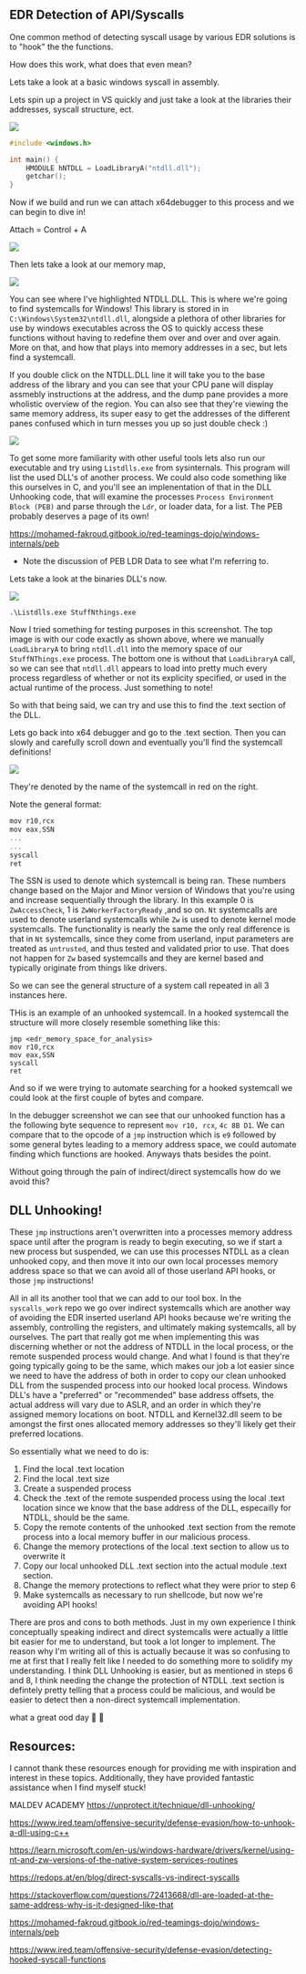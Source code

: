 ## EDR Detection of API/Syscalls

One common method of detecting syscall usage by various EDR solutions is to "hook" the the functions.  

How does this work, what does that even mean?

Lets take a look at a basic windows syscall in assembly.


Lets spin up a project in VS quickly and just take a look at the libraries their addresses, syscall structure, ect.

![](attachments/Pasted%20image%2020240615213133.png)

```c
#include <windows.h>

int main() {
	HMODULE hNTDLL = LoadLibraryA("ntdll.dll");
	getchar();
}
```

Now if we build and run we can attach x64debugger to this process and we can begin to dive in!

Attach = Control + A

![](attachments/Pasted%20image%2020240615200831.png)



Then lets take a look at our memory map,

![](attachments/Pasted%20image%2020240615200911.png)

You can see where I've highlighted NTDLL.DLL.  This is where we're going to find systemcalls for Windows!  This library is stored in in `C:\Windows\System32\ntdll.dll`, alongside a plethora of other libraries for use by windows executables across the OS to quickly access these functions without having to redefine them over and over and over again.  More on that, and how that plays into memory addresses in a sec, but lets find a systemcall.

If you double click on the NTDLL.DLL line it will take you to the base address of the library and you can see that your CPU pane will display assmebly instructions at the address, and the dump pane provides a more wholistic overview of the region.  You can also see that they're viewing the same memory address, its super easy to get the addresses of the different panes confused which in turn messes you up so just double check :)

![](attachments/Pasted%20image%2020240615201226.png)


To get some more familiarity with other useful tools lets also run our executable and try using `Listdlls.exe` from sysinternals.  This program will list the used DLL's of another process.  We could also code something like this ourselves in C, and you'll see an implenentation of that in the DLL Unhooking code, that will examine the processes `Process Environment Block (PEB)` and parse through the `Ldr`, or loader data, for a list.  The PEB probably deserves a page of its own!

https://mohamed-fakroud.gitbook.io/red-teamings-dojo/windows-internals/peb
- Note the discussion of PEB LDR Data to see what I'm referring to.

Lets take a look at the binaries DLL's now.

![](attachments/Pasted%20image%2020240615213602.png)

```pwsh
.\Listdlls.exe StuffNthings.exe
```

Now I tried something for testing purposes in this screenshot.  The top image is with our code exactly as shown above, where we manually `LoadLibraryA` to bring `ntdll.dll` into the memory space of our `StuffNThings.exe` process.  The bottom one is without that `LoadLibraryA` call, so we can see that `ntdll.dll` appears to load into pretty much every process regardless of whether or not its explicity specified, or used in the actual runtime of the process.  Just something to note!

So with that being said, we can try and use this to find the .text section of the DLL.

Lets go back into x64 debugger and go to the .text section.  Then you can slowly and carefully scroll down and eventually you'll find the systemcall definitions!

![](attachments/Pasted%20image%2020240616001510.png)

They're denoted by the name of the systemcall in red on the right.

Note the general format:

```c
mov r10,rcx
mov eax,SSN
...
...
syscall
ret
```
The SSN is used to denote which systemcall is being ran.  These numbers change based on the Major and Minor version of Windows that you're using and increase sequentially through the library.  In this example 0 is `ZwAccessCheck`, 1 is `ZwWorkerFactoryReady` ,and so on.  `Nt` systemcalls are used to denote userland systemcalls while `Zw` is used to denote kernel mode systemcalls.  The functionality is nearly the same the only real difference is that in `Nt` systemcalls, since they come from userland, input parameters are treated as `untrusted`, and thus tested and validated prior to use.  That does not happen for `Zw` based systemcalls and they are kernel based and typically originate from things like drivers.

So we can see the general structure of a system call repeated in all 3 instances here.

THis is an example of an unhooked systemcall.  In a hooked systemcall the structure will more closely resemble something like this:

```
jmp <edr_memory_space_for_analysis>
mov r10,rcx
mov eax,SSN
syscall
ret
```

And so if we were trying to automate searching for a hooked systemcall we could look at the first couple of bytes and compare.

In the debugger screenshot we can see that our unhooked function has a the following byte sequence to represent `mov r10, rcx`, `4c 8B D1`. We can compare that to the opcode of a `jmp` instruction which is `e9` followed by some general bytes leading to a memory address space, we could automate finding which functions are hooked. Anyways thats besides the point.

Without going through the pain of indirect/direct systemcalls how do we avoid this?

## DLL Unhooking!

These `jmp` instructions aren't overwritten into a processes memory address space until after the program is ready to begin executing, so we if start a new process but suspended, we can use this processes NTDLL as a clean unhooked copy, and then move it into our own local processes memory address space so that we can avoid all of those userland API hooks, or those `jmp` instructions!

All in all its another tool that we can add to our tool box.  In the `syscalls_work` repo we go over indirect systemcalls which are another way of avoiding the EDR inserted userland API hooks because we're writing the assembly, controlling the registers, and ultimately making systemcalls, all by ourselves. The part that really got me when implementing this was discerning whether or not the address of NTDLL in the local process, or the remote suspended process would change.  And what I found is that they're going typically going to be the same, which makes our job a lot easier since we need to have the address of both in order to copy our clean unhooked DLL from the suspended process into our hooked local process. Windows DLL's have a "preferred" or "recommended" base address offsets, the actual address will vary due to ASLR, and an order in which they're assigned memory locations on boot.  NTDLL and Kernel32.dll seem to be amongst the first ones allocated memory addresses so they'll likely get their preferred locations.

So essentially what we need to do is:
1. Find the local .text location
2. Find the local .text size
3. Create a suspended process
4. Check the .text of the remote suspended process using the local .text location since we know that the base address of the DLL, especailly for NTDLL, should be the same.
5. Copy the remote contents of the unhooked .text section from the remote process into a local memory buffer in our malicious process.
6. Change the memory protections of the local .text section to allow us to overwrite it
7. Copy our local unhooked DLL .text section into the actual module .text section.
8. Change the memory protections to reflect what they were prior to step 6
9. Make systemcalls as necessary to run shellcode, but now we're avoiding API hooks! 

There are pros and cons to both methods. Just in my own experience I think conceptually speaking indirect and direct systemcalls were actually a little bit easier for me to understand, but took a lot longer to implement.  The reason why I'm writing all of this is actually because it was so confusing to me at first that I really felt like I needed to do something more to solidify my understanding. I think DLL Unhooking is easier, but as mentioned in steps 6 and 8, I think needing the change the protection of NTDLL .text section is defintely pretty telling that a process could be malicious, and would be easier to detect then a non-direct systemcall implementation.  

what a great ood day 🤷 🌸
## Resources:
I cannot thank these resources enough for providing me with inspiration and interest in these topics.  Additionally, they have provided fantastic assistance when I find myself stuck! 

MALDEV ACADEMY
https://unprotect.it/technique/dll-unhooking/

https://www.ired.team/offensive-security/defense-evasion/how-to-unhook-a-dll-using-c++

https://learn.microsoft.com/en-us/windows-hardware/drivers/kernel/using-nt-and-zw-versions-of-the-native-system-services-routines

https://redops.at/en/blog/direct-syscalls-vs-indirect-syscalls

https://stackoverflow.com/questions/72413668/dll-are-loaded-at-the-same-address-why-is-it-designed-like-that

https://mohamed-fakroud.gitbook.io/red-teamings-dojo/windows-internals/peb

https://www.ired.team/offensive-security/defense-evasion/detecting-hooked-syscall-functions


